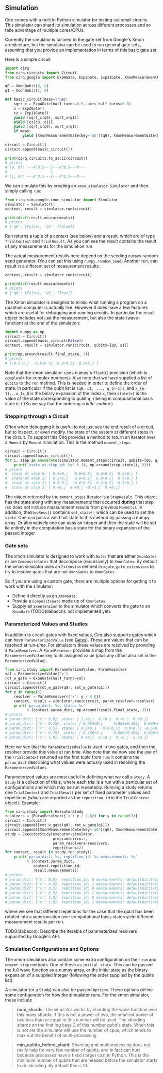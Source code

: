 ## Simulation

Cirq comes with a built in Python simulator for testing out
small circuits.  This simulator can shard its simulation 
across different processes and so take advantage of multiple
cores/CPUs.  

Currently the simulator is tailored to the gate set from
Google's Xmon architecture, but the simulator can be used
to run general gate sets, assuming that you provide an
implementation in terms of this basic gate set.

Here is a simple circuit
```python
import cirq
from cirq.circuits import Circuit
from cirq.google import ExpWGate, ExpZGate, Exp11Gate, XmonMeasurementGate, XmonQubit

q0 = XmonQubit(0, 0)
q1 = XmonQubit(1, 0)

def basic_circuit(meas=True):
    sqrt_x = ExpWGate(half_turns=0.5, axis_half_turns=0.0)
    z = ExpZGate()
    cz = Exp11Gate()
    yield [sqrt_x(q0), sqrt_x(q1)]
    yield [cz(q0, q1)]
    yield [sqrt_x(q0), sqrt_x(q1)]
    if meas:
        yield [XmonMeasurementGate(key='q0')(q0), XmonMeasurementGate(key='q1')(q1)]
   
circuit = Circuit()
circuit.append(basic_circuit())    
  
print(cirq.circuits.to_ascii(circuit))
# prints
# (0, 0): ---X^0.5---Z---X^0.5---M---
#                    |
# (1, 0): ---X^0.5---Z---X^0.5---M---
```

We can simulate this by creating an ``xmon_simulator.Simulator`` and 
then simply calling ``run``:
```python
from cirq.sim.google.xmon_simulator import Simulator
simulator = Simulator()
context, result = simulator.run(circuit)

print(dict(result.measurements))
# prints
# {'q0': [False], 'q1': [False]}
```
Run returns a tuple of a context (see below) and a result, which 
are of type ``TrialContext`` and ``TrialResult``.  As you can see
the result contains the result of any measurements for the simulation
run.

The actual measurement results here depend on the seeding 
``numpy``s random seed generator. (You can set this using 
``numpy.random_seed``) Another run, can result in a different
set of measurement results:
```python
context, result = simulator.run(circuit)

print(dict(result.measurements))
# prints
# {'q0': [False], 'q1': [True]}
```

The Xmon simulator is designed to mimic what running a program
on a quantum computer is actually like. However it does have
a few features which are useful for debugging and running circuits.
In particular the result object includes not just the measurement,
but also the state (wave-function) at the end of the simulation:
```python
import numpy as np
circuit = Circuit()
circuit.append(basic_circuit(False))    
context, result = simulator.run(circuit, qubits=[q0, q1])

print(np.around(result.final_state, 3))
# prints
# [-0.5-0.j  -0.0+0.5j -0.0+0.5j -0.5+0.j ]
```

Note that the xmon simulator uses numpy's ``float32`` precision
(which is ``complex64`` for complex numbers). Also note that
we have supplied a list of ``qubits`` to the ``run`` method.
This is needed in order to define the order of state.  In 
particular if the qubit list is ``[q0, q1, ..., q_{n-1}]``,
and ``x_{n-1}...x_1x_0`` is the binary expansion of the
index ``x``, then ``state[x]`` is the value of the state
corresponding to qubit ``q_i`` being in computational basis
state ``b_i`` (So we say that the ordering is *little-endian*.)

### Stepping through a Circuit

Often when debugging it is useful to not just see the end
result of a circuit, but to inspect, or even modify, the 
state of the system at different steps in the circuit.  To
support this Cirq provides a method to return an iterator
over a ``Moment`` by ``Moment`` simulation.  This is the method
``moment_steps``:
```python
circuit = Circuit()
circuit.append(basic_circuit())    
for i, step in enumerate(simulator.moment_steps(circuit, qubits=[q0, q1])):
    print('state at step %d: %s' % (i, np.around(step.state(), 3)))
# prints
#  state at step 0: [ 0.5+0.j   0.0+0.5j  0.0+0.5j -0.5+0.j ]
#  state at step 1: [ 0.5+0.j   0.0+0.5j  0.0+0.5j  0.5+0.j ]
#  state at step 2: [-0.5-0.j  -0.0+0.5j -0.0+0.5j -0.5+0.j ]
#  state at step 3: [ 0.+0.j  0.+0.j -0.+1.j  0.+0.j]
```

The object returned by the ``moment_steps`` iterator is a 
``StepResult``. This object has the state along with any 
measurements that occurred **during** that step (so does
not include measurement results from previous ``Moments``).
In addition, the``StepResult`` contains ``set_state()`` which 
can be used to set the ``state``. One can pass a valid 
full state to this method by passing a numpy array. Or 
alternatively one can pass an integer and then the state
will be set lie entirely in the computation basis state
for the binary expansion of the passed integer.

### Gate sets

The xmon simulator is designed to work with ``Gates`` that
are either ``XmonGates`` or are ``CompositeGates`` that
decompose (recursively) to ``XmonGates``.  By default the
xmon simulator uses an ``Extension`` defined in 
``xgate_gate_extensions`` to try to resolve gates that 
are not ``XmonGates`` to ``XmonGates``.  

So if you are using a custom gate, there are multiple options
for getting it to work with the simulator:
* Define it directly as an ``XmonGate``.
* Provide a ``CompositeGate`` made up of ``XmonGates``.
* Supply an ``Exentension`` to the simulator which converts
the gate to an ``XmonGate`` (TODO(dabacon): not implemented yet). 

### Parameterized Values and Studies

In addition to circuit gates with fixed values, Cirq also 
supports gates which can have ``ParameterizedValue`` (see
[Gates](gates.md)). These are values that can be resolved
at *run-time*. For simulators these values are resolved by
providing a ``ParamResolver``.  A ``ParamResolver`` provides
a map from the ``ParameterizedValue`` key to its assigned
value (plus any offset also set in the ``ParameterizedValue``).

```python
from cirq.study import ParameterizedValue, ParamResolver
val = ParameterizedValue('x')
rot_w_gate = ExpWGate(half_turns=val)
circuit = Circuit()
circuit.append([rot_w_gate(q0), rot_w_gate(q1)])
for y in range(5):
    resolver = ParamResolver({'x': y / 4.0})
    context, result = simulator.run(circuit, param_resolver=resolver)
    print('param_dict: %s, state: %s' 
          % (context.param_dict, np.around(result.final_state, 3)))
# prints
# param_dict: {'x': 0.0}, state: [ 1.+0.j  0.+0.j  0.+0.j  0.+0.j]
# param_dict: {'x': 0.25}, state: [ 0.854+0.j     0.000+0.354j  0.000+0.354j -0.146+0.j   ]
# param_dict: {'x': 0.5}, state: [ 0.5+0.j   0.0+0.5j  0.0+0.5j -0.5+0.j ]
# param_dict: {'x': 0.75}, state: [ 0.146+0.j     0.000+0.354j  0.000+0.354j -0.854+0.j   ]
# param_dict: {'x': 1.0}, state: [ 0.+0.j  0.+0.j  0.+0.j -1.+0.j]
```
Here we see that the ``ParameterizedValue`` is used in two 
gates, and then the resolver provide this value at run time.
Also note that we now see the use of the ``TrialContext`` 
returned as the first tuple from ``run``: it contains the
``param_dict`` describing what values were actually used
in resolving the ``ParameterizedValues``.   

Parameterized values are most useful in defining what we call a
``Study``.  A ``Study`` is a collection of trials, where each 
trial is a run with a particular set of configurations and which
may be run repeatedly.  Running a study returns one 
``TrialContext`` and ``TrialResult`` per set of fixed parameter
values and repetitions (which are reported as the ``repetition_id``
in the ``TrialContext`` object).  Example:
```python
from cirq.study import ExecutorStudy
resolvers = [ParamResolver({'x': y / 2.0}) for y in range(3)]
circuit = Circuit()
circuit.append([rot_w_gate(q0), rot_w_gate(q1)])
circuit.append([XmonMeasurementGate(key='q0')(q0), XmonMeasurementGate(key='q1')(q1)])
study = ExecutorStudy(executor=simulator,
                      program=circuit,
                      param_resolvers=resolvers,
                      repetitions=2)
for context, result in study.run_study():
    print('param_dict: %s, reptition_id: %s measurements: %s' 
          % (context.param_dict, 
             context.repetition_id, 
             result.measurements))
# prints
# param_dict: {'x': 0.0}, reptition_id: 0 measurements: defaultdict(<type 'list'>, {'q0': [False], 'q1': [False]})
# param_dict: {'x': 0.0}, reptition_id: 1 measurements: defaultdict(<type 'list'>, {'q0': [False], 'q1': [False]})
# param_dict: {'x': 0.5}, reptition_id: 0 measurements: defaultdict(<type 'list'>, {'q0': [False], 'q1': [True]})
# param_dict: {'x': 0.5}, reptition_id: 1 measurements: defaultdict(<type 'list'>, {'q0': [False], 'q1': [False]})
# param_dict: {'x': 1.0}, reptition_id: 0 measurements: defaultdict(<type 'list'>, {'q0': [True], 'q1': [True]})
# param_dict: {'x': 1.0}, reptition_id: 1 measurements: defaultdict(<type 'list'>, {'q0': [True], 'q1': [True]})
```
where we see that different repetitons for the case that the 
qubit has been rotated into a superposition over computational
basis states yield different measurement results per run.

TODO(dabacon): Describe the iterable of parameterized resolvers
supported by Google's API. 
  
### Simulation Configurations and Options

The xmon simulators also contain some extra configuration
on their ``run`` and ``moment_step`` methods. One of these
as ``initial_state``.  This can be passed the full wave function
as a numpy array, or the initial state as the binary expansion
of a supplied integer (following the order supplied by the qubits
list). 

A simulator (or a ``Study``) can also be passed ``Options``. These
options define some configuration for how the simualator runs.
For the xmon simulator, these include

> **num_shards**: The simulator works by sharding the wave function
over this many shards. If this is not a power of two, the 
smallest power of two less than or equal to this number will
be used. The sharding shards on the first log base
2 of this number qubit's state. When this is not set the 
simulator will use the number of cpus, which tends to max
out the benefit of multi-processing.

> **min_qubits_before_shard**: Sharding and multiprocessing does
not really help for very few number of qubits, and in fact can
hurt because processes have a fixed (large) cost in Python.
This is the minimum number of qubits that are needed before the
simulator starts to do sharding. By default this is 10.
